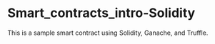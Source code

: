 # Smart_contracts_intro-Solidity
This is a sample smart contract using Solidity, Ganache, and Truffle.
